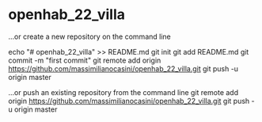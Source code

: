 # openhab_22_villa

…or create a new repository on the command line

echo "# openhab_22_villa" >> README.md
git init
git add README.md
git commit -m "first commit"
git remote add origin https://github.com/massimilianocasini/openhab_22_villa.git
git push -u origin master

…or push an existing repository from the command line
git remote add origin https://github.com/massimilianocasini/openhab_22_villa.git
git push -u origin master
